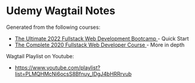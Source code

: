 # Udemy Wagtail Notes

Generated from the following courses:
- [The Ultimate 2022 Fullstack Web Development Bootcamp
  ](https://www.udemy.com/course/the-ultimate-fullstack-web-development-bootcamp/learn/lecture/23513850#overview) - Quick Start
- [The Complete 2020 Fullstack Web Developer Course
  ](https://www.udemy.com/course/thecompletewebdeveloper/learn/lecture/20970816#overview) - More in depth

Wagtail Playlist on Youtube:
- https://www.youtube.com/playlist?list=PLMQHMcNi6ocsS8Bfnuy_IDgJ4bHRRrvub
